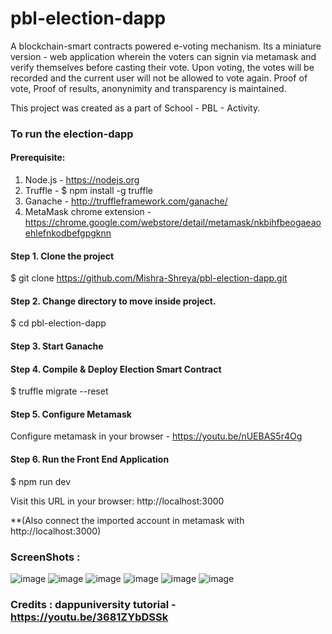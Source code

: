 # pbl-election-dapp
A blockchain-smart contracts powered e-voting mechanism. Its a miniature version - web application wherein the voters can signin via metamask and verify themselves before casting their vote. Upon voting, the votes will be recorded and the current user will not be allowed to vote again. Proof of vote, Proof of results, anonynimity and transparency is maintained.

This project was created as a part of School - PBL - Activity.


### To run the election-dapp
#### Prerequisite: 
1. Node.js - https://nodejs.org
2. Truffle - $ npm install -g truffle
3. Ganache - http://truffleframework.com/ganache/
4. MetaMask chrome extension - https://chrome.google.com/webstore/detail/metamask/nkbihfbeogaeaoehlefnkodbefgpgknn

#### Step 1. Clone the project
$ git clone https://github.com/Mishra-Shreya/pbl-election-dapp.git

#### Step 2. Change directory to move inside project.
$ cd pbl-election-dapp

#### Step 3. Start Ganache

#### Step 4. Compile & Deploy Election Smart Contract
$ truffle migrate --reset

#### Step 5. Configure Metamask
Configure metamask in your browser - https://youtu.be/nUEBAS5r4Og

#### Step 6. Run the Front End Application
$ npm run dev

Visit this URL in your browser: http://localhost:3000

**(Also connect the imported account in metamask with http://localhost:3000)

### ScreenShots :
![image](https://user-images.githubusercontent.com/69296480/163382798-557ebafa-188f-4cd0-856e-aeed3136a099.png)
![image](https://user-images.githubusercontent.com/69296480/163382817-6d03eeba-efa7-409a-b29a-c87699cda25d.png)
![image](https://user-images.githubusercontent.com/69296480/163382832-ad92545f-4992-4009-bfdb-bbe79cb52959.png)
![image](https://user-images.githubusercontent.com/69296480/163382842-99490ec1-2676-4c77-94d8-078fff3451e1.png)
![image](https://user-images.githubusercontent.com/69296480/163382849-fd257626-1530-46fd-b530-8099c84ee5fc.png)
![image](https://user-images.githubusercontent.com/69296480/163382861-a4aae48e-5193-40ca-b016-7b027a08b370.png)





### Credits : dappuniversity tutorial - https://youtu.be/3681ZYbDSSk
